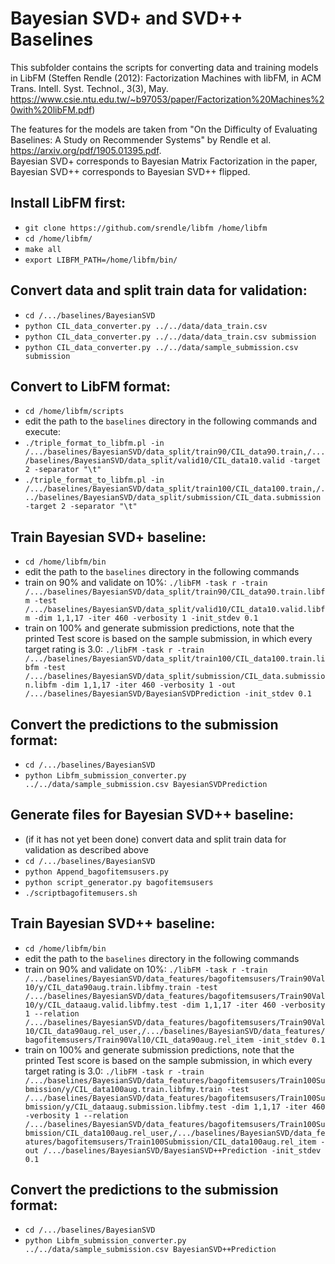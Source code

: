 # Bayesian SVD+ and SVD++ Baselines

This subfolder contains the scripts for converting data and training models in LibFM 
(Steffen Rendle (2012): Factorization Machines with libFM, in ACM Trans. Intell. Syst. Technol., 3(3), May. https://www.csie.ntu.edu.tw/~b97053/paper/Factorization%20Machines%20with%20libFM.pdf)

The features for the models are taken from "On the Difficulty of Evaluating Baselines: A Study on Recommender Systems" by Rendle et al. https://arxiv.org/pdf/1905.01395.pdf.  
Bayesian SVD+ corresponds to Bayesian Matrix Factorization in the paper,  
Bayesian SVD++ corresponds to Bayesian SVD++ flipped.

## Install LibFM first:

- `git clone https://github.com/srendle/libfm /home/libfm`
- `cd /home/libfm/`
- `make all`
- `export LIBFM_PATH=/home/libfm/bin/`

## Convert data and split train data for validation:

- `cd /.../baselines/BayesianSVD`
- `python CIL_data_converter.py ../../data/data_train.csv`
- `python CIL_data_converter.py ../../data/data_train.csv submission`
- `python CIL_data_converter.py ../../data/sample_submission.csv submission`

## Convert to LibFM format:

- `cd /home/libfm/scripts`
- edit the path to the `baselines` directory in the following commands and execute:
- `./triple_format_to_libfm.pl -in /.../baselines/BayesianSVD/data_split/train90/CIL_data90.train,/.../baselines/BayesianSVD/data_split/valid10/CIL_data10.valid -target 2 -separator "\t"`
- `./triple_format_to_libfm.pl -in /.../baselines/BayesianSVD/data_split/train100/CIL_data100.train,/.../baselines/BayesianSVD/data_split/submission/CIL_data.submission -target 2 -separator "\t"`

## Train Bayesian SVD+ baseline:

- `cd /home/libfm/bin`
- edit the path to the `baselines` directory in the following commands  
- train on 90% and validate on 10%: `./libFM -task r -train /.../baselines/BayesianSVD/data_split/train90/CIL_data90.train.libfm -test /.../baselines/BayesianSVD/data_split/valid10/CIL_data10.valid.libfm -dim 1,1,17 -iter 460 -verbosity 1 -init_stdev 0.1`
- train on 100% and generate submission predictions, note that the printed Test score is based on the sample submission, in which every target rating is 3.0: `./libFM -task r -train /.../baselines/BayesianSVD/data_split/train100/CIL_data100.train.libfm -test /.../baselines/BayesianSVD/data_split/submission/CIL_data.submission.libfm -dim 1,1,17 -iter 460 -verbosity 1 -out /.../baselines/BayesianSVD/BayesianSVDPrediction -init_stdev 0.1`

## Convert the predictions to the submission format:

- `cd /.../baselines/BayesianSVD`
- `python Libfm_submission_converter.py ../../data/sample_submission.csv BayesianSVDPrediction`

## Generate files for Bayesian SVD++ baseline:

- (if it has not yet been done) convert data and split train data for validation as described above
- `cd /.../baselines/BayesianSVD`
- `python Append_bagofitemsusers.py`  
- `python script_generator.py bagofitemsusers`
- `./scriptbagofitemusers.sh`

## Train Bayesian SVD++ baseline:

- `cd /home/libfm/bin`
- edit the path to the `baselines` directory in the following commands  
- train on 90% and validate on 10%: `./libFM -task r -train /.../baselines/BayesianSVD/data_features/bagofitemsusers/Train90Val10/y/CIL_data90aug.train.libfmy.train -test /.../baselines/BayesianSVD/data_features/bagofitemsusers/Train90Val10/y/CIL_dataaug.valid.libfmy.test -dim 1,1,17 -iter 460 -verbosity 1 --relation /.../baselines/BayesianSVD/data_features/bagofitemsusers/Train90Val10/CIL_data90aug.rel_user,/.../baselines/BayesianSVD/data_features/bagofitemsusers/Train90Val10/CIL_data90aug.rel_item -init_stdev 0.1`
- train on 100% and generate submission predictions, note that the printed Test score is based on the sample submission, in which every target rating is 3.0: `./libFM -task r -train /.../baselines/BayesianSVD/data_features/bagofitemsusers/Train100Submission/y/CIL_data100aug.train.libfmy.train -test /.../baselines/BayesianSVD/data_features/bagofitemsusers/Train100Submission/y/CIL_dataaug.submission.libfmy.test -dim 1,1,17 -iter 460 -verbosity 1 --relation /.../baselines/BayesianSVD/data_features/bagofitemsusers/Train100Submission/CIL_data100aug.rel_user,/.../baselines/BayesianSVD/data_features/bagofitemsusers/Train100Submission/CIL_data100aug.rel_item -out /.../baselines/BayesianSVD/BayesianSVD++Prediction -init_stdev 0.1`

## Convert the predictions to the submission format:

- `cd /.../baselines/BayesianSVD`
- `python Libfm_submission_converter.py ../../data/sample_submission.csv BayesianSVD++Prediction`

